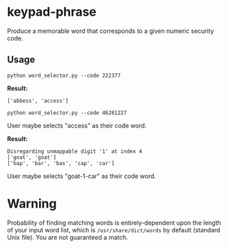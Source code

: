 # keypad-phrase
Produce a memorable word that corresponds to a given numeric security code.

## Usage

`python word_selector.py --code 222377`

**Result:** 
```
['abbess', 'access']
```

`python word_selector.py --code 46281227`

User maybe selects "access" as their code word.

**Result:** 
```
Disregarding unmappable digit '1' at index 4
['gnat', 'goat']
['bap', 'bar', 'bas', 'cap', 'car']
```

User maybe selects "goat-1-car" as their code word.

# Warning

Probability of finding matching words is entirely-dependent upon the length of your input word list, which is `/usr/share/dict/words` by default (standard Unix file). You are not guaranteed a match.
